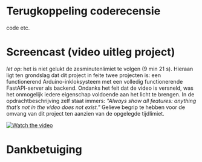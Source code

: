 # Terugkoppeling coderecensie
code etc.

# Screencast (video uitleg project)
_let op_: het is niet gelukt de zesminutenlimiet te volgen (9 min 21 s). Hieraan ligt ten grondslag dat dit project in feite twee projecten is: een functionerend Arduino-inkloksysteem met een volledig functionerende FastAPI-server als backend. Ondanks het feit dat de video is versneld, was het onmogelijk iedere eigenschap voldoende aan het licht te brengen. In de opdrachtbeschrijving zelf staat immers: _"Always show all features: anything that’s not in the video does not exist."_ Gelieve begrip te hebben voor de omvang van dit project ten aanzien van de opgelegde tijdlimiet.

[![Watch the video](https://img.youtube.com/vi/RMWA1lSlNLs/0.jpg)](https://youtu.be/RMWA1lSlNLs?si=7sysB5itTmAV0ADO)

# Dankbetuiging

